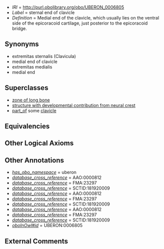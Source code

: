  * *IRI* = http://purl.obolibrary.org/obo/UBERON_0006805
 * *Label* = sternal end of clavicle
 * *Definition* = Medial end of the clavicle, which usually lies on the ventral side of the epicoracoid cartilage, just posterior to the epicoracoid bridge.

## Synonyms

 * extremitas sternalis (Clavicula)
 * medial end of clavicle
 * extremitas medialis
 * medial end

## Superclasses

 * [zone of long bone](../../UBERON/55/UBERON_0005055.md)
 * [structure with developmental contribution from neural crest](../../UBERON/14/UBERON_0010314.md)
 * [part_of](../../BFO/50/BFO_0000050.md) some [clavicle](../../UBERON/05/UBERON_0001105.md)

## Equivalencies


## Other Logical Axioms


## Other Annotations

 * *[has_obo_namespace](../../ce/oboInOwl#hasOBONamespace.md)* = uberon
 * *[database_cross_reference](../../ef/oboInOwl#hasDbXref.md)* = AAO:0000812
 * *[database_cross_reference](../../ef/oboInOwl#hasDbXref.md)* = FMA:23297
 * *[database_cross_reference](../../ef/oboInOwl#hasDbXref.md)* = SCTID:181920009
 * *[database_cross_reference](../../ef/oboInOwl#hasDbXref.md)* = AAO:0000812
 * *[database_cross_reference](../../ef/oboInOwl#hasDbXref.md)* = FMA:23297
 * *[database_cross_reference](../../ef/oboInOwl#hasDbXref.md)* = SCTID:181920009
 * *[database_cross_reference](../../ef/oboInOwl#hasDbXref.md)* = AAO:0000812
 * *[database_cross_reference](../../ef/oboInOwl#hasDbXref.md)* = FMA:23297
 * *[database_cross_reference](../../ef/oboInOwl#hasDbXref.md)* = SCTID:181920009
 * *[oboInOwl#id](../../id/oboInOwl#id.md)* = UBERON:0006805

## External Comments

